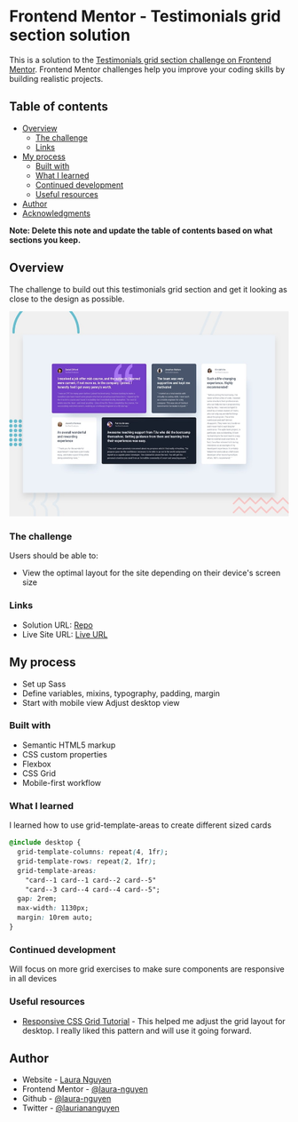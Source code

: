 # Frontend Mentor - Testimonials grid section solution

This is a solution to the [Testimonials grid section challenge on Frontend Mentor](https://www.frontendmentor.io/challenges/testimonials-grid-section-Nnw6J7Un7). Frontend Mentor challenges help you improve your coding skills by building realistic projects.

## Table of contents

- [Overview](#overview)
  - [The challenge](#the-challenge)
  - [Links](#links)
- [My process](#my-process)
  - [Built with](#built-with)
  - [What I learned](#what-i-learned)
  - [Continued development](#continued-development)
  - [Useful resources](#useful-resources)
- [Author](#author)
- [Acknowledgments](#acknowledgments)

**Note: Delete this note and update the table of contents based on what sections you keep.**

## Overview

The challenge to build out this testimonials grid section and get it looking as close to the design as possible.

![Design preview for the Testimonials grid section coding challenge](./design/desktop-preview.jpg)

### The challenge

Users should be able to:

- View the optimal layout for the site depending on their device's screen size

### Links

- Solution URL: [Repo](https://github.com/laura-nguyen/testimonials-grid-section)
- Live Site URL: [Live URL](https://laura-nguyen.github.io/testimonials-grid-section/)

## My process

- Set up Sass
- Define variables, mixins, typography, padding, margin
- Start with mobile view
  Adjust desktop view

### Built with

- Semantic HTML5 markup
- CSS custom properties
- Flexbox
- CSS Grid
- Mobile-first workflow

### What I learned

I learned how to use grid-template-areas to create different sized cards

```css
@include desktop {
  grid-template-columns: repeat(4, 1fr);
  grid-template-rows: repeat(2, 1fr);
  grid-template-areas:
    "card--1 card--1 card--2 card--5"
    "card--3 card--4 card--4 card--5";
  gap: 2rem;
  max-width: 1130px;
  margin: 10rem auto;
}
```

### Continued development

Will focus on more grid exercises to make sure components are responsive in all devices

### Useful resources

- [Responsive CSS Grid Tutorial](https://www.youtube.com/watch?v=68O6eOGAGqA) - This helped me adjust the grid layout for desktop. I really liked this pattern and will use it going forward.

## Author

- Website - [Laura Nguyen](https://www.your-site.com)
- Frontend Mentor - [@laura-nguyen](https://www.frontendmentor.io/profile/laura-nguyen)
- Github - [@laura-nguyen](https://www.github.com/laura-nguyen)
- Twitter - [@lauriananguyen](https://www.twitter.com/lauriananguyen)

